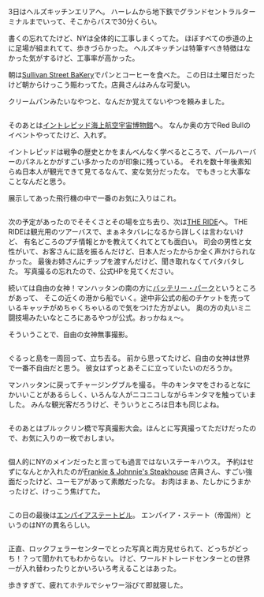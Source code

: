 3日はヘルズキッチンエリアへ。
ハーレムから地下鉄でグランドセントラルターミナルまでいって、そこからバスで30分くらい。

書くの忘れてたけど、NYは全体的に工事しまくってた。
ほぼすべての歩道の上に足場が組まれてて、歩きづらかった。
ヘルズキッチンは特筆すべき特徴はなかった気がするけど、工事率が高かった。

朝は[Sullivan Street BaKery](https://www.google.com/maps/place//data=!4m2!3m1!1s0x89c25851d7f66eed:0x5c54863a6515f55b?authuser=0&hl=ja&gl=jp)でパンとコーヒーを食べた。
この日は土曜日だったけど朝からけっこう賑わってた。店員さんはみんな可愛い。

クリームパンみたいなやつと、なんだか覚えてないやつを頼みました。
<p class="img"><img src="/assets/blog/images/10/1.jpg" alt=""></p>

そのあとは[イントレピッド海上航空宇宙博物館](https://www.google.com/maps/place/%E3%82%A4%E3%83%B3%E3%83%88%E3%83%AC%E3%83%94%E3%83%83%E3%83%89%E6%B5%B7%E4%B8%8A%E8%88%AA%E7%A9%BA%E5%AE%87%E5%AE%99%E5%8D%9A%E7%89%A9%E9%A4%A8/@40.7645266,-74.0017963,17z/data=!3m1!4b1!4m5!3m4!1s0x89c2584ed560199f:0x22362b652743ff1!8m2!3d40.7645266!4d-73.9996076?authuser=0&hl=ja)へ。
なんか奥の方でRed Bullのイベントやってたけど、入れず。

イントレピッドは戦争の歴史とかをまんべんなく学べるところで、パールハーバーのパネルとかがすごい多かったのが印象に残っている。
それを数十年後素知らぬ日本人が観光できて見てるなんて、変な気分だったな。
でもきっと大事なことなんだと思う。

展示してあった飛行機の中で一番のお気に入りはこれ。
<p class="img"><img src="/assets/blog/images/10/2.jpg" alt=""></p>

次の予定があったのでそそくさとその場を立ち去り、次は[THE RIDE](https://experiencetheride.com/)へ。
THE RIDEは観光用のツアーバスで、まぁネタバレになるから詳しくは言わないけど、
有名どころのプチ情報とかを教えてくれてとても面白い。
司会の男性と女性がいて、お客さんに話を振るんだけど、日本人だったからか全く声かけられなかった。
最後お姉さんにチップを渡すんだけど、聞き取れなくてバタバタした。
写真撮るの忘れたので、公式HPを見てください。

続いては自由の女神！マンハッタンの南の方に[バッテリー・パーク](https://www.google.com/maps/place/@40.7043214,-74.0190756,17z/data=!4m13!1m7!3m6!1s0x89c25a1190aeccd5:0x5f673e7b53410dc9!2zQmF0dGVyeSBQbCwgTmV3IFlvcmssIE5ZLCDjgqLjg6Hjg6rjgqvlkIjooYblm70!3b1!8m2!3d40.7068846!4d-74.0175505!3m4!1s0x89c25a12f88ba2ad:0xbe70465e98439c12!8m2!3d40.7032774!4d-74.0170276?authuser=0&hl=ja)というところがあって、
そこの近くの港から船でいく。途中非公式の船のチケットを売っているキャッチがめちゃくちゃいるので気をつけた方がよい。
奥の方の丸いミニ闘技場みたいなところにあるやつが公式。おっかねぇ〜。

そういうことで、自由の女神無事撮影。
<p class="img"><img src="/assets/blog/images/10/3.jpg" alt=""></p>

ぐるっと島を一周回って、立ち去る。
前から思ってたけど、自由の女神は世界で一番不自由だと思う。
彼女はずっとあそこに立っていたいのだろうか。

マンハッタンに戻ってチャージングブルを撮る。
牛のキンタマをさわるとなにかいいことがあるらしく、いろんな人がニコニコしながらキンタマを触っていました。
みんな観光客だろうけど、そういうところは日本も同じよね。
<p class="img"><img src="/assets/blog/images/10/4.jpg" alt=""></p>

そのあとはブルックリン橋で写真撮影大会。ほんとに写真撮ってただけだったので、お気に入りの一枚でおしまい。
<p class="img"><img src="/assets/blog/images/10/5.jpg" alt=""></p>

個人的にNYのメインだったと言っても過言ではないステーキハウス。
予約はせずになんとか入れたのが[Frankie & Johnnie's Steakhouse](https://www.google.com/maps/place//data=!4m2!3m1!1s0x89c258546e475fb5:0xac520743a29f13b?authuser=0&hl=ja&gl=jp)
店員さん、すごい強面だったけど、ユーモアがあって素敵だったな。
お肉はまぁ、たしかにうまかったけど、けっこう焦げてた。

<p class="img"><img src="/assets/blog/images/10/6.jpg" alt=""></p>

この日の最後は[エンパイアステートビル](https://www.google.com/maps/place/@40.7484405,-73.9878531,17z/data=!3m1!4b1!4m5!3m4!1s0x89c259a9b3117469:0xd134e199a405a163!8m2!3d40.7484405!4d-73.9856644)。
エンパイア・ステート（帝国州）というのはNYの異名らしい。

<p class="img"><img src="/assets/blog/images/10/7.jpg" alt=""></p>

正直、ロックフェラーセンターでとった写真と両方見せられて、どっちがどっち！？って聞かれてもわからない。
けど、ワールドトレードセンターとの世界一が入れ替わったりとかいろいろ考えることはあった。

歩きすぎて、疲れてホテルでシャワー浴びて即就寝した。

